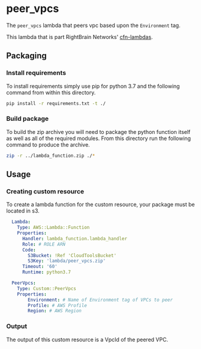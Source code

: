 # peer_vpcs

The `peer_vpcs` lambda that peers vpc based upon the `Environment` tag.

This lambda that is part RightBrain Networks' [cfn-lambdas](https://github.com/RightBrain-Networks/cfn-lambda).

## Packaging

### Install requirements

To install requirements simply use pip for python 3.7 and the following command from within this directory.

```bash
pip install -r requirements.txt -t ./
```

### Build package

To build the zip archive you will need to package the python function itself as well as all of the required modules. From this directory run the following command to produce the archive.

```bash
zip -r ../lambda_function.zip ./*
```

## Usage

### Creating custom resource

To create a lambda function for the custom resource, your package must be located in s3.

```yaml
  Lambda:
    Type: AWS::Lambda::Function
    Properties:
      Handler: lambda_function.lambda_handler
      Role: # ROLE ARN
      Code:
        S3Bucket: !Ref 'CloudToolsBucket'
        S3Key: 'lambda/peer_vpcs.zip'
      Timeout: '60'
      Runtime: python3.7

  PeerVpcs:
    Type: Custom::PeerVpcs
    Properties:
        Environment: # Name of Environment tag of VPCs to peer
        Profile: # AWS Profile
        Region: # AWS Region
```

### Output

The output of this custom resource is a VpcId of the peered VPC.

